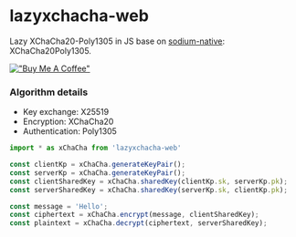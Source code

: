 # lazyxchacha-web

Lazy XChaCha20-Poly1305 in JS base on [sodium-native](https://github.com/sodium-friends/sodium-native): XChaCha20Poly1305.

[!["Buy Me A Coffee"](https://www.buymeacoffee.com/assets/img/custom_images/orange_img.png)](https://www.buymeacoffee.com/prongbang)

### Algorithm details

- Key exchange: X25519
- Encryption: XChaCha20
- Authentication: Poly1305

```js
import * as xChaCha from 'lazyxchacha-web'

const clientKp = xChaCha.generateKeyPair();
const serverKp = xChaCha.generateKeyPair();
const clientSharedKey = xChaCha.sharedKey(clientKp.sk, serverKp.pk);
const serverSharedKey = xChaCha.sharedKey(serverKp.sk, clientKp.pk);

const message = 'Hello';
const ciphertext = xChaCha.encrypt(message, clientSharedKey);
const plaintext = xChaCha.decrypt(ciphertext, serverSharedKey);
```